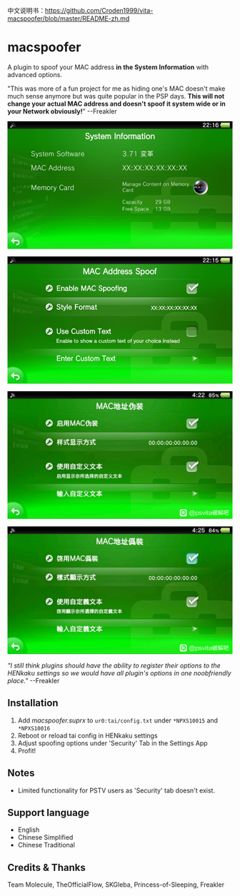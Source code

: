 中文说明书：https://github.com/Croden1999/vita-macspoofer/blob/master/README-zh.md

# macspoofer
A plugin to spoof your MAC address __in the System Information__ with advanced options. 

"This was more of a fun project for me as hiding one's MAC doesn't make much sense anymore but was quite popular in the PSP days. __This will not change your actual MAC address and doesn't spoof it system wide or in your Network obviously!__"            --Freakler

![ref0](https://github.com/Croden1999/vita-macspoofer/raw/master/capture_000.jpg)

![ref1](https://github.com/Croden1999/vita-macspoofer/raw/master/capture_001.jpg)

![ref2](https://github.com/Croden1999/vita-macspoofer/raw/master/capture_002.jpg)

![ref3](https://github.com/Croden1999/vita-macspoofer/raw/master/capture_003.jpg)

*"I still think plugins should have the ability to register their options to the HENkaku settings so we would have all plugin's options in one noobfriendly place."*            --Freakler


## Installation
1) Add *macspoofer.suprx* to `ur0:tai/config.txt` under `*NPXS10015` and `*NPXS10016`
2) Reboot or reload tai config in HENkaku settings
3) Adjust spoofing options under 'Security' Tab in the Settings App
4) Profit!


## Notes
 - Limited functionality for PSTV users as 'Security' tab doesn't exist.


## Support language
- English
- Chinese Simplified
- Chinese Traditional


## Credits & Thanks
Team Molecule, TheOfficialFlow, SKGleba, Princess-of-Sleeping, Freakler
